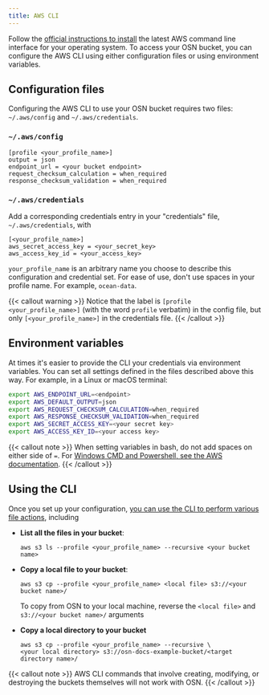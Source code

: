 ```yaml
---
title: AWS CLI
---
```


Follow the [official instructions to
install](https://docs.aws.amazon.com/cli/latest/userguide/getting-started-install.html)
the latest AWS command line interface for your operating system. 
To access your OSN bucket, you can configure the AWS CLI using either configuration files or using environment variables. 

## Configuration files

Configuring the AWS CLI to use your OSN bucket requires two files: `~/.aws/config` and `~/.aws/credentials`.

### `~/.aws/config`

```
[profile <your_profile_name>]
output = json
endpoint_url = <your bucket endpoint>
request_checksum_calculation = when_required
response_checksum_validation = when_required
```

### `~/.aws/credentials`

Add a corresponding credentials entry in your "credentials" file,
`~/.aws/credentials`, with

```
[<your_profile_name>]
aws_secret_access_key = <your_secret_key>
aws_access_key_id = <your_access_key>
```

`your_profile_name` is an arbitrary name you choose to describe this configuration and credential set. For ease of use, don't use spaces in your profile name.  For example, `ocean-data`.

{{< callout warning >}}
Notice that the label is `[profile <your_profile_name>]` (with the word `profile` verbatim) in the config file, but only `[<your_profile_name>]` in the credentials file.
{{< /callout >}}

## Environment variables

At times it's easier to provide the CLI your credentials via environment variables. You can set all settings defined in the files described above this way. For example, in a Linux or macOS terminal: 

```bash
export AWS_ENDPOINT_URL=<endpoint>
export AWS_DEFAULT_OUTPUT=json
export AWS_REQUEST_CHECKSUM_CALCULATION=when_required
export AWS_RESPONSE_CHECKSUM_VALIDATION=when_required
export AWS_SECRET_ACCESS_KEY=<your secret key>
export AWS_ACCESS_KEY_ID=<your access key>
```

{{< callout note >}}
When setting variables in bash, do not add spaces on either side of `=`. For [Windows CMD and Powershell, see the AWS documentation](https://docs.aws.amazon.com/cli/v1/userguide/cli-configure-envvars.html).
{{< /callout >}}

## Using the CLI

Once you set up your configuration, [you can use the CLI to perform various file actions](https://docs.aws.amazon.com/cli/latest/userguide/cli_s3_code_examples.html), including

- **List all the files in your bucket**:
  ```
  aws s3 ls --profile <your_profile_name> --recursive <your bucket name>
  ```

- **Copy a local file to your bucket**:
  ```
  aws s3 cp --profile <your_profile_name> <local file> s3://<your bucket name>/
  ```
  To copy from OSN to your local machine, reverse the `<local file>` and `s3://<your bucket name>/` arguments

- **Copy a local directory to your bucket**
  ```
  aws s3 cp --profile <your_profile_name> --recursive \
  <your local directory> s3://osn-docs-example-bucket/<target directory name>/
  ```

{{< callout note >}}
AWS CLI commands that involve creating, modifying, or destroying the buckets themselves will not work with OSN.
{{< /callout >}}

